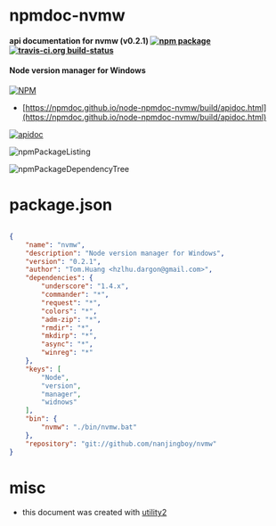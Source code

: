 # npmdoc-nvmw

#### api documentation for  nvmw (v0.2.1)  [![npm package](https://img.shields.io/npm/v/npmdoc-nvmw.svg?style=flat-square)](https://www.npmjs.org/package/npmdoc-nvmw) [![travis-ci.org build-status](https://api.travis-ci.org/npmdoc/node-npmdoc-nvmw.svg)](https://travis-ci.org/npmdoc/node-npmdoc-nvmw)

#### Node version manager for Windows

[![NPM](https://nodei.co/npm/nvmw.png?downloads=true&downloadRank=true&stars=true)](https://www.npmjs.com/package/nvmw)

- [https://npmdoc.github.io/node-npmdoc-nvmw/build/apidoc.html](https://npmdoc.github.io/node-npmdoc-nvmw/build/apidoc.html)

[![apidoc](https://npmdoc.github.io/node-npmdoc-nvmw/build/screenCapture.buildCi.browser.%252Ftmp%252Fbuild%252Fapidoc.html.png)](https://npmdoc.github.io/node-npmdoc-nvmw/build/apidoc.html)

![npmPackageListing](https://npmdoc.github.io/node-npmdoc-nvmw/build/screenCapture.npmPackageListing.svg)

![npmPackageDependencyTree](https://npmdoc.github.io/node-npmdoc-nvmw/build/screenCapture.npmPackageDependencyTree.svg)



# package.json

```json

{
    "name": "nvmw",
    "description": "Node version manager for Windows",
    "version": "0.2.1",
    "author": "Tom.Huang <hzlhu.dargon@gmail.com>",
    "dependencies": {
        "underscore": "1.4.x",
        "commander": "*",
        "request": "*",
        "colors": "*",
        "adm-zip": "*",
        "rmdir": "*",
        "mkdirp": "*",
        "async": "*",
        "winreg": "*"
    },
    "keys": [
        "Node",
        "version",
        "manager",
        "widnows"
    ],
    "bin": {
        "nvmw": "./bin/nvmw.bat"
    },
    "repository": "git://github.com/nanjingboy/nvmw"
}
```



# misc
- this document was created with [utility2](https://github.com/kaizhu256/node-utility2)
